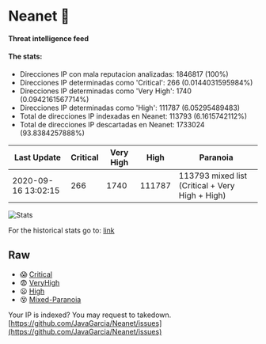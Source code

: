 # Neanet :hocho:
#### Threat intelligence feed
#### The stats:

- Direcciones IP con mala reputacion analizadas: 1846817 (100%)
- Direcciones IP determinadas como 'Critical':  266 (0.0144031595984%)
- Direcciones IP determinadas como 'Very High':  1740 (0.0942161567714%)
- Direcciones IP determinadas como 'High':  111787 (6.05295489483)
- Total de direcciones IP indexadas en Neanet:  113793 (6.1615742112%)
- Total de direcciones IP descartadas en Neanet:  1733024 (93.8384257888%)

| Last Update | Critical | Very High | High | Paranoia |
| --- | --- | --- | --- | --- |
| 2020-09-16 13:02:15 | 266 | 1740 | 111787 | 113793 mixed list (Critical + Very High + High)|

![Stats](https://docs.google.com/spreadsheets/d/e/2PACX-1vSnaNMIXVabIpDJjufMlzH7poXnshF3mgd8Is1g9ytUEzVsP5my4Trn8f-xkoLLQ38xpL3HtmUexLo6/pubchart?oid=501124687&format=image)

For the historical stats go to: [link](/stats.csv)
## Raw
- :scream: [Critical](https://raw.githubusercontent.com/JavaGarcia/Neanet/master/blacklists/neanet_critical.txt)
- :fearful: [VeryHigh](https://raw.githubusercontent.com/JavaGarcia/Neanet/master/blacklists/neanet_veryHigh.txtt)
- :frowning: [High](https://raw.githubusercontent.com/JavaGarcia/Neanet/master/blacklists/neanet_high.txt)
- :dizzy_face: [Mixed-Paranoia](https://raw.githubusercontent.com/JavaGarcia/Neanet/master/blacklists/neanet_all.txt)


Your IP is indexed? You may request to takedown. [https://github.com/JavaGarcia/Neanet/issues](https://github.com/JavaGarcia/Neanet/issues)





























































































































































































































































































































































































































































































































































































































































































































































































































































